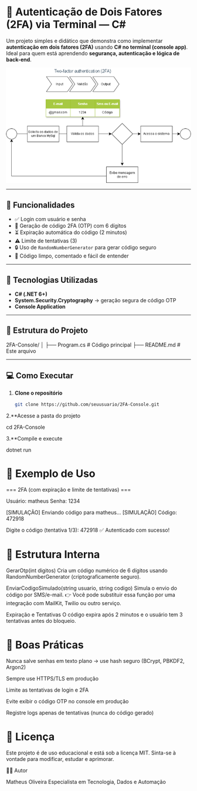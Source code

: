 # 🔐 Autenticação de Dois Fatores (2FA) via Terminal — C#

Um projeto simples e didático que demonstra como implementar **autenticação em dois fatores (2FA)** usando **C# no terminal (console app)**.  
Ideal para quem está aprendendo **segurança, autenticação e lógica de back-end**.

![login](https://github.com/eumatoliveira/Two-factor-authentication-2FA---csharp/blob/main/Two-factor%20authentication%20(2FA).drawio.png)

---

## 🚀 Funcionalidades

- ✅ Login com usuário e senha  
- 🔢 Geração de código 2FA (OTP) com 6 dígitos  
- ⏳ Expiração automática do código (2 minutos)  
- ⚠️ Limite de tentativas (3)  
- 🔒 Uso de `RandomNumberGenerator` para gerar código seguro  
- 🧠 Código limpo, comentado e fácil de entender  

---

## 🧩 Tecnologias Utilizadas

- **C# (.NET 6+)**
- **System.Security.Cryptography** → geração segura de código OTP
- **Console Application**

---

## 📂 Estrutura do Projeto

2FA-Console/
│
├── Program.cs # Código principal
├── README.md # Este arquivo


---

## 💻 Como Executar

1. **Clone o repositório**
   ```bash
   git clone https://github.com/seuusuario/2FA-Console.git

2.**Acesse a pasta do projeto

cd 2FA-Console

3.**Compile e execute

dotnet run

# 🔧 Exemplo de Uso

=== 2FA (com expiração e limite de tentativas) ===

Usuário: matheus
Senha: 1234

[SIMULAÇÃO] Enviando código para matheus...
[SIMULAÇÃO] Código: 472918

Digite o código (tentativa 1/3): 472918
✅ Autenticado com sucesso!

# 🧱 Estrutura Interna

GerarOtp(int digitos)
Cria um código numérico de 6 dígitos usando RandomNumberGenerator (criptograficamente seguro).

EnviarCodigoSimulado(string usuario, string codigo)
Simula o envio do código por SMS/e-mail.
👉 Você pode substituir essa função por uma integração com MailKit, Twilio ou outro serviço.

Expiração e Tentativas
O código expira após 2 minutos e o usuário tem 3 tentativas antes do bloqueio.

# 🔐 Boas Práticas

Nunca salve senhas em texto plano → use hash seguro (BCrypt, PBKDF2, Argon2)

Sempre use HTTPS/TLS em produção

Limite as tentativas de login e 2FA

Evite exibir o código OTP no console em produção

Registre logs apenas de tentativas (nunca do código gerado)

# 📜 Licença

Este projeto é de uso educacional e está sob a licença MIT.
Sinta-se à vontade para modificar, estudar e aprimorar.

👨‍💻 Autor

Matheus Oliveira
Especialista em Tecnologia, Dados e Automação

